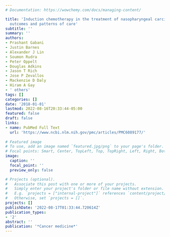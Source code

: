 ```yaml
---
# Documentation: https://wowchemy.com/docs/managing-content/

title: 'Induction chemotherapy in the treatment of nasopharyngeal carcinoma: Clinical
  outcomes and patterns of care'
subtitle: ''
summary: ''
authors:
- Prashant Gabani
- Justin Barnes
- Alexander J Lin
- Soumon Rudra
- Peter Oppelt
- Douglas Adkins
- Jason T Rich
- Jose P Zevallos
- Mackenzie D Daly
- Hiram A Gay
- ' others'
tags: []
categories: []
date: '2018-01-01'
lastmod: 2022-08-16T20:33:44-05:00
featured: false
draft: false
links:
- name: PubMed Full Text
  url: 'https://www.ncbi.nlm.nih.gov/pmc/articles/PMC6089177/'
  
# Featured image
# To use, add an image named `featured.jpg/png` to your page's folder.
# Focal points: Smart, Center, TopLeft, Top, TopRight, Left, Right, BottomLeft, Bottom, BottomRight.
image:
  caption: ''
  focal_point: ''
  preview_only: false

# Projects (optional).
#   Associate this post with one or more of your projects.
#   Simply enter your project's folder or file name without extension.
#   E.g. `projects = ["internal-project"]` references `content/project/deep-learning/index.md`.
#   Otherwise, set `projects = []`.
projects: []
publishDate: '2022-08-17T01:33:44.720614Z'
publication_types:
- '2'
abstract: ''
publication: '*Cancer medicine*'
---
```

